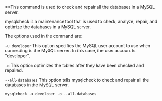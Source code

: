 **This command is used to check and repair all the databases in a MySQL server.

mysqlcheck is a maintenance tool that is used to check, analyze, repair, and optimize the databases in a MySQL server.

The options used in the command are:

`-u developer` This option specifies the MySQL user account to use when connecting to the MySQL server. In this case, the user account is "developer".

`-o` This option optimizes the tables after they have been checked and repaired.

`--all-databases` This option tells mysqlcheck to check and repair all the databases in the MySQL server.

```
mysqlcheck -u developer -o --all-databases
```
